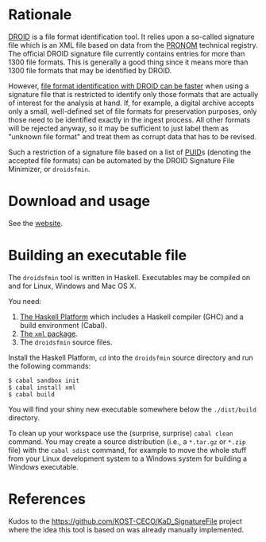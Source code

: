 # Rationale

[DROID] is a file format identification tool. It relies upon a so-called
signature file which is an XML file based on data from the [PRONOM] technical
registry. The official DROID signature file currently contains entries for
more than 1300 file formats. This is generally a good thing since it means
more than 1300 file formats that may be identified by DROID.

However, [file format identification with DROID can be faster][blog] when
using a signature file that is restricted to identify only those formats that
are actually of interest for the analysis at hand. If, for example, a digital
archive accepts only a small, well-defined set of file formats for
preservation purposes, only those need to be identified exactly in the ingest
process. All other formats will be rejected anyway, so it may be sufficient to
just label them as "unknown file format" and treat them as corrupt data that
has to be revised.

Such a restriction of a signature file based on a list of [PUID]s (denoting
the accepted file formats) can be automated by the DROID Signature File
Minimizer, or `droidsfmin`.

# Download and usage

See the [website][droidsfmin].

# Building an executable file

The `droidsfmin` tool is written in Haskell. Executables may be compiled on
and for Linux, Windows and Mac OS X.

You need:

 1. [The Haskell Platform](https://www.haskell.org/platform) which includes a
    Haskell compiler (GHC) and a build environment (Cabal).
 2. [The `xml` package](http://hackage.haskell.org/package/xml).
 3. The `droidsfmin` source files.

Install the Haskell Platform, `cd` into the `droidsfmin` source directory and
run the following commands:

    $ cabal sandbox init
    $ cabal install xml
    $ cabal build

You will find your shiny new executable somewhere below the `./dist/build`
directory.

To clean up your workspace use the (surprise, surprise) `cabal clean` command.
You may create a source distribution (i.e., a `*.tar.gz` or `*.zip` file) with
the `cabal sdist` command, for example to move the whole stuff from your Linux
development system to a Windows system for building a Windows executable.

# References

Kudos to the <https://github.com/KOST-CECO/KaD_SignatureFile> project where
the idea this tool is based on was already manually implemented.

[DROID]: https://www.nationalarchives.gov.uk/information-management/manage-information/preserving-digital-records/droid/
[PRONOM]: https://www.nationalarchives.gov.uk/PRONOM
[PUID]: https://www.nationalarchives.gov.uk/aboutapps/pronom/puid.htm
[droidsfmin]: https://martin.hoppenheit.info/code/droidsfmin
[blog]: https://martin.hoppenheit.info/blog/2017/minimizing-the-droid-signature-file/

